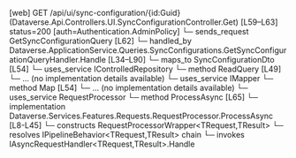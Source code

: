 [web] GET /api/ui/sync-configuration/{id:Guid}  (Dataverse.Api.Controllers.UI.SyncConfigurationController.Get)  [L59–L63] status=200 [auth=Authentication.AdminPolicy]
  └─ sends_request GetSyncConfigurationQuery [L62]
    └─ handled_by Dataverse.ApplicationService.Queries.SyncConfigurations.GetSyncConfigurationQueryHandler.Handle [L34–L90]
      └─ maps_to SyncConfigurationDto [L54]
      └─ uses_service IControlledRepository<SyncConfiguration>
        └─ method ReadQuery [L49]
          └─ ... (no implementation details available)
      └─ uses_service IMapper
        └─ method Map [L54]
          └─ ... (no implementation details available)
      └─ uses_service RequestProcessor
        └─ method ProcessAsync [L65]
          └─ implementation Dataverse.Services.Features.Requests.RequestProcessor.ProcessAsync [L8-L45]
            └─ constructs RequestProcessorWrapper<TRequest,TResult>
            └─ resolves IPipelineBehavior<TRequest,TResult> chain
            └─ invokes IAsyncRequestHandler<TRequest,TResult>.Handle

